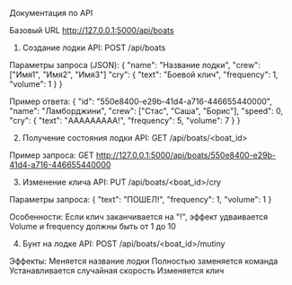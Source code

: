 Документация по API

Базовый URL
http://127.0.0.1:5000/api/boats

1. Создание лодки
API: POST /api/boats

Параметры запроса (JSON):
{
    "name": "Название лодки",
    "crew": ["Имя1", "Имя2", "Имя3"]
    "cry": {
        "text": "Боевой клич",
        "frequency": 1,
        "volume": 1
    }
}

Пример ответа:
{
    "id": "550e8400-e29b-41d4-a716-446655440000",
    "name": "Ламборджини",
    "crew": ["Стас", "Саша", "Борис"],
    "speed": 0,
    "cry": {
        "text": "ААААААААА!",
        "frequency": 5,
        "volume": 7
    }
}

2. Получение состояния лодки
API: GET /api/boats/<boat_id>

Пример запроса:
GET http://127.0.0.1:5000/api/boats/550e8400-e29b-41d4-a716-446655440000

3. Изменение клича
API: PUT /api/boats/<boat_id>/cry

Параметры запроса:
{
    "text": "ПОШЕЛ!",
    "frequency": 1,
    "volume": 1
}

Особенности:
Если клич заканчивается на "!", эффект удваивается
Volume и frequency должны быть от 1 до 10

4. Бунт на лодке
API: POST /api/boats/<boat_id>/mutiny

Эффекты:
Меняется название лодки
Полностью заменяется команда
Устанавливается случайная скорость
Изменяется клич
